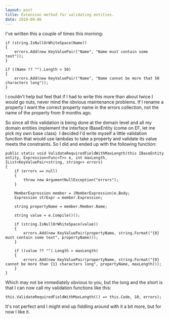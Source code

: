 ```yaml
---
layout: post
title: Extension method for validating entities.
date: 2010-09-06
---
```


I've written this a couple of times this morning:

    if (string.IsNullOrWhiteSpace(Name))
    {
        errors.Add(new KeyValuePair("Name", "Name must contain some text"));
    }
    
    if ((Name ?? "").Length > 50)
    {
        errors.Add(new KeyValuePair("Name", "Name cannot be more that 50 characters long"));
    }

I couldn't help but feel that if I had to write this more than about twice I would go nuts, never mind the obvious maintenance problems. If I rename a property I want the correct property name in the errors collection, not the name of the property from 9 months ago.

So since all this validation is being done at the domain level and all my domain entities implement the interface IBaseEntity (come on EF, let me pick my own base class)  I decided I'd write myself a little validation function that would use lambdas to take a property and validate its value meets the constraints. So I did and ended up with the following function:

    public static void ValidateRequiredFieldWithMaxLength(this IBaseEntity entity, Expression<Func<T>> e, int maxLength, IList<KeyValuePair<string, string>> errors)
    {
        if (errors == null)
        {
            throw new ArgumentNullException("errors");
        }
    	
        MemberExpression member = (MemberExpression)e.Body;
        Expression strExpr = member.Expression;
    
        string propertyName = member.Member.Name;
    
        string value = e.Compile()();
    
        if (string.IsNullOrWhiteSpace(value))
        {
            errors.Add(new KeyValuePair(propertyName, string.Format("{0} must contain some text", propertyName)));
        }
    
        if ((value ?? "").Length > maxLength)
        {
            errors.Add(new KeyValuePair(propertyName, string.Format("{0} cannot be more than {1} characters long", propertyName, maxLength)));
        }
    }

Which may not be immediately obvious to you, but the long and the short is that I can now call my validation functions like this:

    this.ValidateRequiredFieldWithMaxLength(() => this.Code, 10, errors);

It's not perfect and I might end up fiddling around with it a bit more, but for now I like it.
